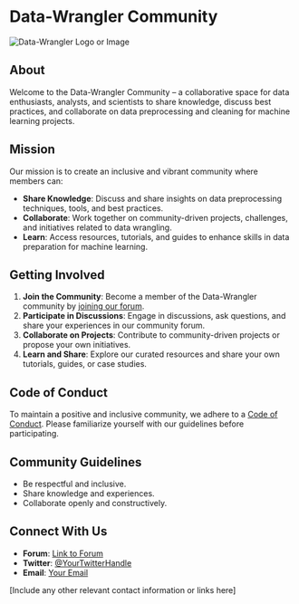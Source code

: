 # Data-Wrangler Community

![Data-Wrangler Logo or Image]((https://i.ibb.co/QNDm6bJ/OIG-26.jpg))

## About

Welcome to the Data-Wrangler Community – a collaborative space for data enthusiasts, analysts, and scientists to share knowledge, discuss best practices, and collaborate on data preprocessing and cleaning for machine learning projects.

## Mission

Our mission is to create an inclusive and vibrant community where members can:

- **Share Knowledge**: Discuss and share insights on data preprocessing techniques, tools, and best practices.
- **Collaborate**: Work together on community-driven projects, challenges, and initiatives related to data wrangling.
- **Learn**: Access resources, tutorials, and guides to enhance skills in data preparation for machine learning.

## Getting Involved

1. **Join the Community**: Become a member of the Data-Wrangler community by [joining our forum](link-to-join).
2. **Participate in Discussions**: Engage in discussions, ask questions, and share your experiences in our community forum.
3. **Collaborate on Projects**: Contribute to community-driven projects or propose your own initiatives.
4. **Learn and Share**: Explore our curated resources and share your own tutorials, guides, or case studies.

## Code of Conduct

To maintain a positive and inclusive community, we adhere to a [Code of Conduct](link-to-code-of-conduct). Please familiarize yourself with our guidelines before participating.

## Community Guidelines

- Be respectful and inclusive.
- Share knowledge and experiences.
- Collaborate openly and constructively.

## Connect With Us

- **Forum**: [Link to Forum](link-to-forum)
- **Twitter**: [@YourTwitterHandle](link-to-your-twitter)
- **Email**: [Your Email](mailto:you@example.com)

[Include any other relevant contact information or links here]

